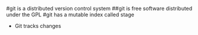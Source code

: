 #git is a distributed version control system
##git is free software distributed under the GPL
#git has a mutable index called stage

- Git tracks changes
